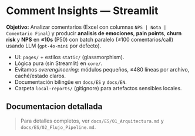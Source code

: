 # Comment Insights — Streamlit

**Objetivo:** Analizar comentarios (Excel con columnas `NPS | Nota | Comentario Final`) y producir **analisis de emociones**, **pain points**, **churn risk** y **NPS** en **≤10s** (P50) con batch paralelo (≤100 comentarios/call) usando LLM (`gpt-4o-mini` por defecto).

- UI: `pages/` + estilos `static/` (glassmorphism).
- Lógica pura (sin Streamlit) en `core/`.
- Evitamos *overengineering*: módulos pequeños, ≤480 líneas por archivo, caché/estado claros.
- Documentación bilingüe en `docs/ES` y `docs/EN`.
- Carpeta `local-reports/` (gitignore) para artefactos sensibles locales.


## Documentacion detallada


> Para detalles completos, ver `docs/ES/01_Arquitectura.md` y `docs/ES/02_Flujo_Pipeline.md`.
